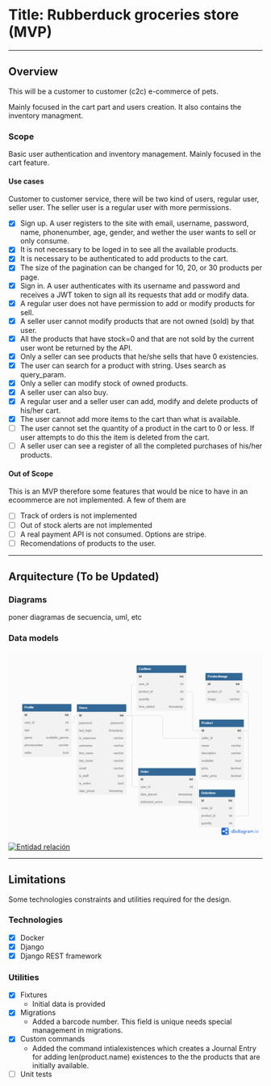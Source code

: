 # Title: Rubberduck groceries store (MVP)

---

## Overview

This will be a customer to customer (c2c) e-commerce of pets.

Mainly focused in the cart part and users creation. It also contains the
inventory managment.

### Scope

Basic user authentication and inventory management. Mainly focused in the cart feature.

#### Use cases

Customer to customer service, there will be two kind of users, regular
user, seller user. The seller user is a regular user with more permissions.

- [x] Sign up. A user registers to the site with email, username, password,
name, phonenumber, age, gender, and wether the user wants to sell or only
consume.
- [x] It is not necessary to be loged in to see all the available products.
- [x] It is necessary to be authenticated to add products to the cart.
- [x] The size of the pagination can be changed for 10, 20, or 30 products
per page.
- [x] Sign in. A user authenticates with its username and password and
receives a JWT token to sign all its requests that add or modify data.
- [x] A regular user does not have permission to add or modify products for
sell.
- [x] A seller user cannot modify products that are not owned (sold) by
that user.
- [x] All the products that have stock=0 and that are not sold by the current
user wont be returned by the API.
- [x] Only a seller can see products that he/she sells that have 0 existencies.
- [x] The user can search for a product with string. Uses search as query_param.
- [x] Only a seller can modify stock of owned products.
- [x] A seller user can also buy.
- [x] A regular user and a seller user can add, modify and delete products
of his/her cart.
- [x] The user cannot add more items to the cart than what is available.
- [ ] The user cannot set the quantity of a product in the cart to 0 or less.
If user attempts to do this the item is deleted from the cart.
- [ ] A seller user can see a register of all the completed purchases of his/her
products.

#### Out of Scope

This is an MVP therefore some features that would be nice to have in an
ecoommerce are not implemented. A few of them are

- [ ] Track of orders is not implemented
- [ ] Out of stock alerts are not implemented
- [ ] A real payment API is not consumed. Options are stripe.
- [ ] Recomendations of products to the user.

---

## Arquitecture (To be Updated)

### Diagrams

poner diagramas de secuencia, uml, etc

### Data models

![Entidad relacion](cart_columbus.png)
[![Entidad relación](https://mermaid.ink/img/pako:eNqNVM1u2zAMfhVB5_YFfN126KkDht0CCLRF29xkyZXoDkGSd69k2V6sJFt9MKiPFH8-kjrJxmmUlUT_laDzMBysiN_PgD6IUz6QZUE6y4E92U6MEMIf5xdQAyPTgMJAYGVcRzYraueMoKDCNKKfos-dkwRYGHAHtuSjjxt49nyD4gBkilAMbbuHoGF6xyLVJKhfjiwuRVwOS9LfvdNTw-J8fn4-n9bjywAdikpoDI2nGrWqj8WNbHKHtCSP2Uat2AjcC0o3ivCJ-jX2q9fxUEXjdC3rM_YgSqJ0CzGXOBpoUItUc6RmGLMqyjE2xyrA-0hOqb_sor0wDmVKjbMMZMNdzv7eioZgVY0qjUTp8kERLhmof5GXsLcJLBMfb7vXksGcyXlmsxI9hFL_GQITsDVoGbkOrd8jY-8s2mmo1_Ge5y6gMStwt7crZdVsOue35_JBhtmxKhbyZjXynI5M7noX4T0uDNRm3QZs4hiYyC81BbSEudLcreILeL5qdA_rohUTUdjtBmLTfbYn_x-Hbc3TT4HW25bLJzmgj--Gjq_eHPAgucfInqyiqMH_PsiDTXbTmNx808TOy6oFE_BJwsTux9E2smI_4Wq0PJ6L1eUD13HJzw)](https://mermaid.live/edit#pako:eNqNVM1u2zAMfhVB5_YFfN126KkDht0CCLRF29xkyZXoDkGSd69k2V6sJFt9MKiPFH8-kjrJxmmUlUT_laDzMBysiN_PgD6IUz6QZUE6y4E92U6MEMIf5xdQAyPTgMJAYGVcRzYraueMoKDCNKKfos-dkwRYGHAHtuSjjxt49nyD4gBkilAMbbuHoGF6xyLVJKhfjiwuRVwOS9LfvdNTw-J8fn4-n9bjywAdikpoDI2nGrWqj8WNbHKHtCSP2Uat2AjcC0o3ivCJ-jX2q9fxUEXjdC3rM_YgSqJ0CzGXOBpoUItUc6RmGLMqyjE2xyrA-0hOqb_sor0wDmVKjbMMZMNdzv7eioZgVY0qjUTp8kERLhmof5GXsLcJLBMfb7vXksGcyXlmsxI9hFL_GQITsDVoGbkOrd8jY-8s2mmo1_Ge5y6gMStwt7crZdVsOue35_JBhtmxKhbyZjXynI5M7noX4T0uDNRm3QZs4hiYyC81BbSEudLcreILeL5qdA_rohUTUdjtBmLTfbYn_x-Hbc3TT4HW25bLJzmgj--Gjq_eHPAgucfInqyiqMH_PsiDTXbTmNx808TOy6oFE_BJwsTux9E2smI_4Wq0PJ6L1eUD13HJzw)

---

## Limitations

Some technologies constraints and utilities required for the design.

<!--
Ej.
* Llamadas del API tienen latencia X
* No se soporta mas de X llamadas por segundo
-->

### Technologies

- [x] Docker
- [x] Django
- [x] Django REST framework

### Utilities

- [x] Fixtures
  - Initial data is provided
- [x] Migrations
  - Added a barcode number. This field is unique needs special management
   in migrations.
- [x] Custom commands
  - Added the command intialexistences which creates a Journal Entry
   for adding len(product.name) existences to the the products that are
   initially available.
- [ ] Unit tests

<!--
---
## Costo
Descripción/Análisis de costos
Ejemplo:
"Considerando N usuarios diarios, M llamadas a X servicio/baseDatos/etc"
* 1000 llamadas diarias a serverless functions. $XX.XX
* 1000 read/write units diarias a X Database on-demand. $XX.XX
Total: $xx.xx (al mes/dia/año)
-->
